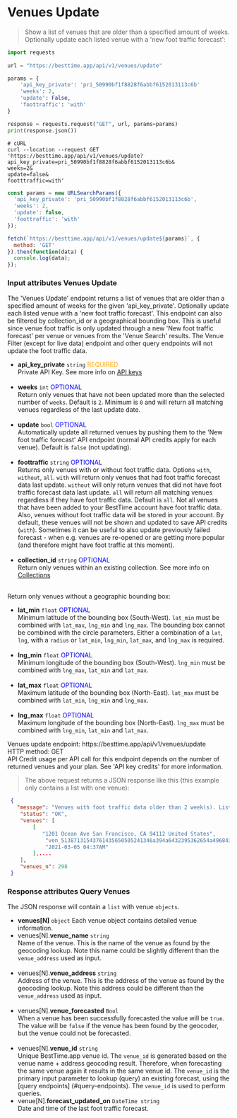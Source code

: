 # Venues Update

> Show a list of venues that are older than a specified amount of weeks. Optionally update each listed venue with a 'new foot traffic forecast':

```python
import requests
 
url = "https://besttime.app/api/v1/venues/update"

params = {
    'api_key_private': 'pri_50990bf1f8828f6abbf6152013113c6b'
    'weeks': 2,
    'update': False,
    'foottraffic': 'with'
}

response = requests.request("GET", url, params=params)
print(response.json())
```

```shell
# cURL
curl --location --request GET 'https://besttime.app/api/v1/venues/update?
api_key_private=pri_50990bf1f8828f6abbf6152013113c6b&
weeks=2&
update=false&
footttraffic=with'
```

```javascript
const params = new URLSearchParams({ 
  'api_key_private': 'pri_50990bf1f8828f6abbf6152013113c6b',
  'weeks': 2,
  'update': false,
  'foottraffic': 'with'
});

fetch(`https://besttime.app/api/v1/venues/update${params}`, {
  method: 'GET'
}).then(function(data) { 
  console.log(data); 
});
```

### Input attributes Venues Update

The 'Venues Update' endpoint returns a list of venues that are older than a specified amount of weeks for the given 'api_key_private'. Optionally update each listed venue with a 'new foot traffic forecast'. This endpoint can also be filtered by collection_id or a geographical bounding box. This is useful since venue foot traffic is only updated through a new 'New foot traffic forecast' per venue or venues from the  'Venue Search' results. The Venue Filter (except for live data) endpoint and other query endpoints will not update the foot traffic data.

- **api_key_private** `string` <span style="color:orange">REQUIRED</span>  
 Private API Key. See more info on [API keys](#api-reference)  
 &nbsp; 
- **weeks** `int` <span style="color:blue">OPTIONAL</span>  
 Return only venues that have not been updated more than the selected number of `weeks`. Default is `2`. Minimum is `0` and will return all matching venues regardless of the last update date.  
 &nbsp; 
- **update** `bool` <span style="color:blue">OPTIONAL</span>  
  Automatically update all returned venues by pushing them to the 'New foot traffic forecast' API endpoint (normal API credits apply for each venue). Default is `false` (not updating).  
 &nbsp; 
- **foottraffic** `string` <span style="color:blue">OPTIONAL</span>  
  Returns only venues with or without foot traffic data. Options `with`, `without`, `all`. `with` will return only venues that had foot traffic forecast data last update. `without` will only return venues that did not have foot traffic forecast data last update. `all` will return all matching venues regardless if they have foot traffic data. Default is `all`. Not all venues that have been added to your BestTime account have foot traffic data. Also, venues without foot traffic data will be stored in your account. By default, these venues will not be shown and updated to save API credits (`with`). Sometimes it can be useful to also update previously failed forecast - when e.g. venues are re-opened or are getting more popular (and therefore might have foot traffic at this moment).  
 &nbsp; 
- **collection_id** `string` <span style="color:blue">OPTIONAL</span>   
Return only venues within an existing  collection. See more info on [Collections](#venue-collections)  
 &nbsp;

Return only venues without a geographic bounding box:
- **lat_min** `float` <span style="color:blue">OPTIONAL</span>  
   Minimum latitude of the bounding box (South-West). `lat_min` must be combined with `lat_max`, `lng_min` and `lng_max`. The bounding box cannot be combined with the circle parameters. Either a combination of a `lat`, `lng`, with a `radius` or `lat_min`, `lng_min`, `lat_max`, and `lng_max` is required.  
  &nbsp; 
- **lng_min** `float` <span style="color:blue">OPTIONAL</span>  
   Minimum longitude of the bounding box (South-West). `lng_min` must be combined with `lng_max`, `lat_min` and `lat_max`.  
  &nbsp; 
- **lat_max** `float` <span style="color:blue">OPTIONAL</span>  
   Maximum latitude of the bounding box (North-East). `lat_max` must be combined with `lat_min`, `lng_min` and `lng_max`.   
  &nbsp; 
- **lng_max** `float` <span style="color:blue">OPTIONAL</span>  
   Maximum longitude of the bounding box (North-East). `lng_max` must be combined with `lng_min`, `lat_min` and `lat_max`. 
  &nbsp;


<aside class="notice">
Venues update endpoint: https://besttime.app/api/v1/venues/update
</aside>

<aside class="notice">
HTTP method: GET
</aside>

<aside class="warning">
API Credit usage per API call for this endpoint depends on the number of returned venues and your plan. See 'API key credits' for more information.
</aside>

> The above request returns a JSON response like this (this example only contains a list with one venue):

```json
 {
   "message": "Venues with foot traffic data older than 2 week(s). Listed venues will not be updated. Set 'update=true' to create a new foot traffic forecast for each individual venue (normal 'new foot traffic forecast' API credits apply for each venue)",
    "status": "OK",
    "venues": [
        [
           "1201 Ocean Ave San Francisco, CA 94112 United States",
            "ven_51387131543761435650505241346a394a6432395362654a496843",
            "2021-03-05 04:37AM"
        ],....
    ],
    "venues_n": 298
 }
```


### Response attributes Query Venues
The JSON response will contain a `list` with venue `objects`.

- **venues[N]** `object` 
 Each venue object contains detailed venue information.
 - venues[N].**venue_name** `string`  
   Name of the venue. This is the name of the venue as found by the geocoding lookup. Note this name could be slightly different than the `venue_address` used as input.  
  &nbsp;
 - venues[N].**venue_address** `string`  
   Address of the venue. This is the address of the venue as found by the geocoding lookup. Note this address could be different than the `venue_address` used as input.  
  &nbsp;
 - venues[N].**venue_forecasted** `Bool`  
   When a venue has been successfully forecasted the value will be `true`. The value will be `false` if the venue has been found by the geocoder, but the venue could not be forecasted.  
  &nbsp;
 - venues[N].**venue_id** `string`  
   Unique BestTime.app venue id. The `venue_id` is generated based on the venue name + address geocoding result. Therefore, when forecasting the same venue again it results in the same venue id. The `venue_id` is the primary input parameter to lookup (query) an existing forecast, using the [query endpoints] (#query-endpoints).
   The `venue_id` is used to perform queries.
  &nbsp;
 - venue[N].**forecast_updated_on** `DateTime string`  
   Date and time of the last foot traffic forecast.

